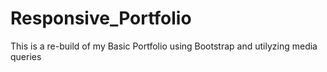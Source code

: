 # Responsive_Portfolio
This is a re-build of my Basic Portfolio using Bootstrap and utilyzing media queries
